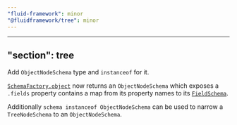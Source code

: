 ```yaml
---
"fluid-framework": minor
"@fluidframework/tree": minor
---
```

---
"section": tree
---

Add `ObjectNodeSchema` type and `instanceof` for it.

[`SchemaFactory.object`](https://fluidframework.com/docs/api/v2/tree/schemafactory-class#object-method) now returns an `ObjectNodeSchema` which exposes a `.fields` property contains a map from its property names to its [`FieldSchema`](https://fluidframework.com/docs/api/v2/tree/fieldschema-class).

Additionally `schema instanceof ObjectNodeSchema` can be used to narrow a `TreeNodeSchema` to an `ObjectNodeSchema`.

